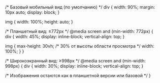 /* Базовый мобильный вид (по умолчанию) */
div {
  width: 90%;
  margin: 10px auto;
  display: block;
}

img {
  width: 100%;
  height: auto;
}

/* Планшетный вид: ≥772px */
@media screen and (min-width: 772px) {
  div {
    width: 45%;
    display: inline-block;
    vertical-align: top;
  }

  img {
    max-height: 30vh; /* 30% от высоты области просмотра */
    width: 100%;
  }
}

/* Широкоэкранный вид: ≥998px */
@media screen and (min-width: 998px) {
  div {
    width: 30%;
    display: inline-block;
    vertical-align: top;
  }

  /* Изображения остаются как в планшетной версии или базовой */
}

